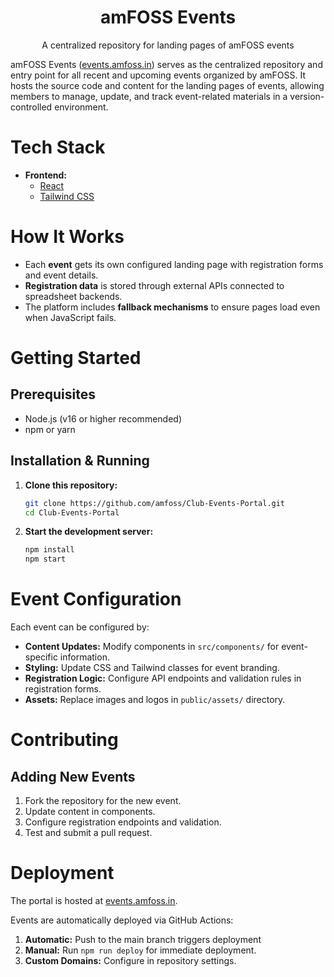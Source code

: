 <div align="center">  
  <h1>amFOSS Events</h1>  
  <p>A centralized repository for landing pages of amFOSS events</p>
</div>  
  
amFOSS Events ([events.amfoss.in](https://events.amfoss.in)) serves as the centralized repository and entry point for all recent and upcoming events organized by amFOSS. It hosts the source code and content for the landing pages of events, allowing members to manage, update, and track event-related materials in a version-controlled environment.  
  
# Tech Stack  
  
- **Frontend:**    
  - [React](https://react.dev/)
  - [Tailwind CSS](https://tailwindcss.com/)
  
# How It Works  
  
- Each **event** gets its own configured landing page with registration forms and event details.
- **Registration data** is stored through external APIs connected to spreadsheet backends.
- The platform includes **fallback mechanisms** to ensure pages load even when JavaScript fails.
  
# Getting Started  
  
## Prerequisites  
  
- Node.js (v16 or higher recommended)  
- npm or yarn  
  
## Installation & Running  
  
1. **Clone this repository:**  
    ```sh  
    git clone https://github.com/amfoss/Club-Events-Portal.git
    cd Club-Events-Portal
    ```  

2. **Start the development server:**  
    ```sh
    npm install
    npm start  
    ```

# Event Configuration  
  
Each event can be configured by:  
  
- **Content Updates:** Modify components in `src/components/` for event-specific information.
- **Styling:** Update CSS and Tailwind classes for event branding.
- **Registration Logic:** Configure API endpoints and validation rules in registration forms.
- **Assets:** Replace images and logos in `public/assets/` directory.
  
# Contributing  
  
## Adding New Events  
  
1. Fork the repository for the new event.
2. Update content in components.
3. Configure registration endpoints and validation.
4. Test and submit a pull request.
  
# Deployment  

The portal is hosted at [events.amfoss.in](https://events.amfoss.in).

Events are automatically deployed via GitHub Actions:
  
1. **Automatic:** Push to the main branch triggers deployment  
2. **Manual:** Run `npm run deploy` for immediate deployment.
3. **Custom Domains:** Configure in repository settings.
